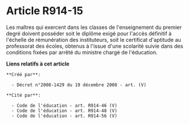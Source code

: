 # Article R914-15

Les maîtres qui exercent dans les classes de l'enseignement du premier degré  doivent posséder soit le diplôme exigé pour
l'accès définitif à l'échelle de  rémunération des instituteurs, soit le certificat d'aptitude au professorat des  écoles,
obtenus à l'issue d'une scolarité suivie dans des conditions fixées par  arrêté du ministre chargé de l'éducation.

**Liens relatifs à cet article**

	**Créé par**:

	  - Décret n°2008-1429 du 19 décembre 2008 - art. (V)

	**Cité par**:

	  - Code de l'éducation - art. R914-46 (V)
	  - Code de l'éducation - art. R914-48 (V)
	  - Code de l'éducation - art. R914-56 (V)
